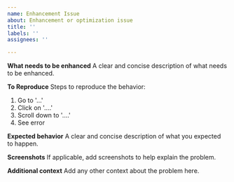 ```yaml
---
name: Enhancement Issue
about: Enhancement or optimization issue
title: ''
labels: ''
assignees: ''

---
```


**What needs to be enhanced**
A clear and concise description of what needs to be enhanced.

**To Reproduce**
Steps to reproduce the behavior:
1. Go to '...'
2. Click on '....'
3. Scroll down to '....'
4. See error

**Expected behavior**
A clear and concise description of what you expected to happen.

**Screenshots**
If applicable, add screenshots to help explain the problem.


**Additional context**
Add any other context about the problem here.
